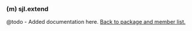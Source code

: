 ### (m) sjl.extend
@todo - Added documentation here.
[Back to package and member list.](#packages-and-members)
